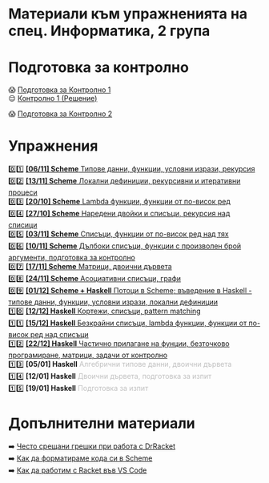 # Материали към упражненията на спец. Информатика, 2 група

# Подготовка за контролно

:scream: [Подготовка за Контролно 1](./exams/01-exam)  
:relieved: [Контролно 1 (Решение)](./exams/01-exam/exam-2022-2023)  

:scream: [Подготовка за Контролно 2](./exams/02-exam)  

# Упражнения

:zero::one: [**[06/11] Scheme** Типове данни, функции, условни изрази, рекурсия](./01)  
:zero::two: [**[13/11] Scheme** Локални дефиниции, рекурсивни и итеративни процеси](./02)  
:zero::three: [**[20/10] Scheme** Lambda функции, функции от по-висок ред](./03)  
:zero::four: [**[27/10] Scheme** Наредени двойки и списъци, рекурсия над списици](./04)  
:zero::five: [**[03/11] Scheme** Списъци, функции от по-висок ред над тях](./05)  
:zero::six: [**[10/11] Scheme** Дълбоки списъци, функции с произволен брой аргументи, подготовка за контролно](./06)  
:zero::seven: [**[17/11] Scheme** Матрици, двоични дървета](./07)  
:zero::eight: [**[24/11] Scheme** Асоциативни списъци, графи](./08)  
:zero::nine: [**[01/12] Scheme + Haskell** Потоци в Scheme; въведение в Haskell - типове данни, функции, условни изрази, локални дефиниции](./09)  
:one::zero: [**[12/12] Haskell** Кортежи, списъци, pattern matching](./10)  
:one::one: [**[15/12] Haskell** Безкрайни списъци, lambda функции, функции от по-висок ред над списъци](./11)  
:one::two: [**[22/12] Haskell** Частично прилагане на фунции, безточково програмиране, матрици, задачи от контролно](./12)  
:one::three: **[05/01] Haskell** <span style="color:silver">Алгебрични типове данни, двоични дървета</span>  
:one::four: **[12/01] Haskell** <span style="color:silver">Двоични дървета, подготовка за изпит</span>  
:one::five: **[19/01] Haskell** <span style="color:silver">Подготовка за изпит</span>  

# Допълнителни материали

:arrow_right: [Често срещани грешки при работа с DrRacket](./additional-materials/scheme-common-pitfalls.md)  
:arrow_right: [Как да форматираме кода си в Scheme](./additional-materials/scheme-formatting.md)  
:arrow_right: [Как да работим с Racket във VS Code](./additional-materials/scheme-vscode.md)